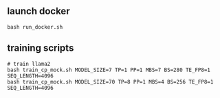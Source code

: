 ## launch docker
```` shell
bash run_docker.sh
````
## training scripts

```` shell
# train llama2
bash train_cp_mock.sh MODEL_SIZE=7 TP=1 PP=1 MBS=7 BS=280 TE_FP8=1 SEQ_LENGTH=4096
bash train_cp_mock.sh MODEL_SIZE=70 TP=8 PP=1 MBS=4 BS=256 TE_FP8=1 SEQ_LENGTH=4096
````
